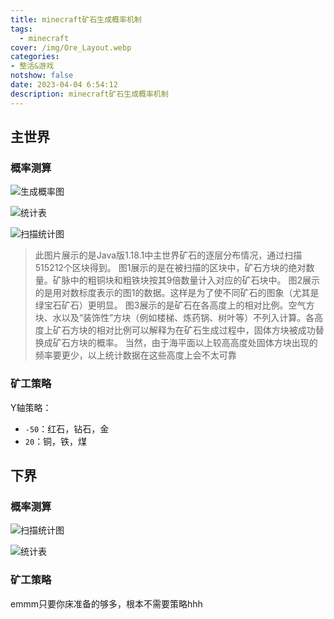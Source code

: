 ```yaml
---
title: minecraft矿石生成概率机制
tags:
  - minecraft
cover: /img/Ore_Layout.webp
categories:
- 整活&游戏
notshow: false
date: 2023-04-04 6:54:12
description: minecraft矿石生成概率机制
---
```

## 主世界
### 概率测算
![生成概率图](1.18_ore_distribution.webp)

![统计表](QQ截图20230404170706.png)

![扫描统计图](OreDistribution_1-18-1_Simplified.webp)

> 此图片展示的是Java版1.18.1中主世界矿石的逐层分布情况，通过扫描515212个区块得到。
> 图1展示的是在被扫描的区块中，矿石方块的绝对数量。矿脉中的粗铜块和粗铁块按其9倍数量计入对应的矿石块中。
> 图2展示的是用对数标度表示的图1的数据。这样是为了使不同矿石的图象（尤其是绿宝石矿石）更明显。
> 图3展示的是矿石在各高度上的相对比例。空气方块、水以及“装饰性”方块（例如楼梯、炼药锅、树叶等）不列入计算。各高度上矿石方块的相对比例可以解释为在矿石生成过程中，固体方块被成功替换成矿石方块的概率。
> 当然，由于海平面以上较高高度处固体方块出现的频率要更少，以上统计数据在这些高度上会不太可靠

### 矿工策略

Y轴策略：
+ `-50`：红石，钻石，金
+ `20`：铜，铁，煤


## 下界
### 概率测算
![扫描统计图](Ancient_Debris_Spawn_Rate_Per_Layer.webp)

![统计表](QQ截图20230404170559.png)

### 矿工策略
emmm只要你床准备的够多，根本不需要策略hhh
